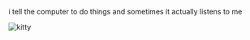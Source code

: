 i tell the computer to do things and sometimes it actually listens to me
<!--START_SECTION:update_image-->
<img src=https://raw.githubusercontent.com/sneakykestrel/sneakykestrel/main/.github/images/vcollide_wireframe.gif height="" width="" align=left alt=kitty />
<!--END_SECTION:update_image-->

